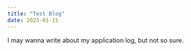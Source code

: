 ```yaml
---
title: "Test Blog"
date: 2025-01-15
---
```

I may wanna write about my application log, but not so sure.
